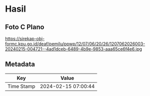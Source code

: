 # Hasil

## Foto C Plano

https://sirekap-obj-formc.kpu.go.id/deaf/pemilu/ppwp/12/07/06/20/26/1207062026003-20240215-004721--4ad1dceb-6489-4b9e-9853-aaa65ce6f4e6.jpg


## Metadata

| Key        | Value               |
| ---------- | ------------------- |
| Time Stamp | 2024-02-15 07:00:44 |



